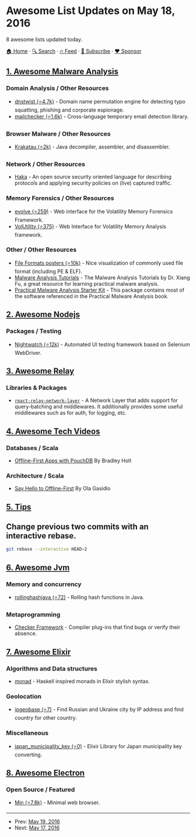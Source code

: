 # Awesome List Updates on May 18, 2016

8 awesome lists updated today.

[🏠 Home](/README.md) · [🔍 Search](https://www.trackawesomelist.com/search/) · [🔥 Feed](https://www.trackawesomelist.com/rss.xml) · [📮 Subscribe](https://trackawesomelist.us17.list-manage.com/subscribe?u=d2f0117aa829c83a63ec63c2f&id=36a103854c) · [❤️  Sponsor](https://github.com/sponsors/theowenyoung)



## [1. Awesome Malware Analysis](/content/rshipp/awesome-malware-analysis/README.md)

### Domain Analysis / Other Resources

*   [dnstwist (⭐4.7k)](https://github.com/elceef/dnstwist) - Domain name permutation
    engine for detecting typo squatting, phishing and corporate espionage.
*   [mailchecker (⭐1.6k)](https://github.com/FGRibreau/mailchecker) - Cross-language
    temporary email detection library.

### Browser Malware / Other Resources

*   [Krakatau (⭐2k)](https://github.com/Storyyeller/Krakatau) - Java decompiler,
    assembler, and disassembler.

### Network / Other Resources

*   [Haka](http://www.haka-security.org/) - An open source security oriented
    language for describing protocols and applying security policies on (live)
    captured traffic.

### Memory Forensics / Other Resources

*   [evolve (⭐259)](https://github.com/JamesHabben/evolve) - Web interface for the
    Volatility Memory Forensics Framework.
*   [VolUtility (⭐375)](https://github.com/kevthehermit/VolUtility) - Web Interface for
    Volatility Memory Analysis framework.

### Other / Other Resources

*   [File Formats posters (⭐10k)](https://github.com/corkami/pics) - Nice visualization
    of commonly used file format (including PE & ELF).
*   [Malware Analysis Tutorials](http://fumalwareanalysis.blogspot.nl/p/malware-analysis-tutorials-reverse.html) -
    The Malware Analysis Tutorials by Dr. Xiang Fu, a great resource for learning
    practical malware analysis.
*   [Practical Malware Analysis Starter Kit](https://bluesoul.me/practical-malware-analysis-starter-kit/) -
    This package contains most of the software referenced in the Practical Malware
    Analysis book.

## [2. Awesome Nodejs](/content/sindresorhus/awesome-nodejs/README.md)

### Packages / Testing

*   [Nightwatch (⭐12k)](https://github.com/nightwatchjs/nightwatch) - Automated UI testing framework based on Selenium WebDriver.

## [3. Awesome Relay](/content/expede/awesome-relay/README.md)

### Libraries & Packages

*   [`react-relay-network-layer`](https://github.com/nodkz/react-relay-network-layer) - A Network Layer that adds support for query-batching and middlewares. It additionally provides some useful middlewares such as for auth, for logging, etc.

## [4. Awesome Tech Videos](/content/lucasviola/awesome-tech-videos/README.md)

### Databases / Scala

*   [Offline-First Apps with PouchDB](https://www.youtube.com/watch?v=7L7esHWAjSU) By Bradley Holt

### Architecture / Scala

*   [Say Hello to Offline-First](https://www.youtube.com/watch?v=nNfaxNdyCgI) By Ola Gasidlo

## [5. Tips](/content/git-tips/tips/README.md)

## Change previous two commits with an interactive rebase.

```sh
git rebase --interactive HEAD~2
```

## [6. Awesome Jvm](/content/deephacks/awesome-jvm/README.md)

### Memory and concurrency

*   [rollinghashjava (⭐72)](https://github.com/lemire/rollinghashjava) - Rolling hash functions in Java.

### Metaprogramming

*   [Checker Framework](http://types.cs.washington.edu/checker-framework/) - Compiler plug-ins that find bugs or verify their absence.

## [7. Awesome Elixir](/content/h4cc/awesome-elixir/README.md)

### Algorithms and Data structures

*   [monad](https://github.com/rmies/monad) - Haskell inspired monads in Elixir stylish syntax.

### Geolocation

*   [ipgeobase (⭐7)](https://github.com/sergey-chechaev/elixir_ipgeobase) - Find Russian and Ukraine city by IP address and find country for other country.

### Miscellaneous

*   [japan\_municipality\_key (⭐0)](https://github.com/hykw/japan_municipality_key) - Elixir Library for Japan municipality key converting.

## [8. Awesome Electron](/content/sindresorhus/awesome-electron/README.md)

### Open Source / Featured

*   [Min (⭐7.8k)](https://github.com/minbrowser/min) - Minimal web browser.

---

- Prev: [May 19, 2016](/content/2016/05/19/README.md)
- Next: [May 17, 2016](/content/2016/05/17/README.md)